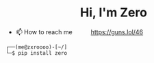 <h1 align="center">Hi, I'm Zero</h1>



- 📫 How to reach me‎ ‎ ‎ ‎ ‎ ‎ ‎ ‎ ‎ ‎ ‎  https://guns.lol/46


```
┌──(me@zxroooo)-[~/]
└─$ pip install zero 
```
